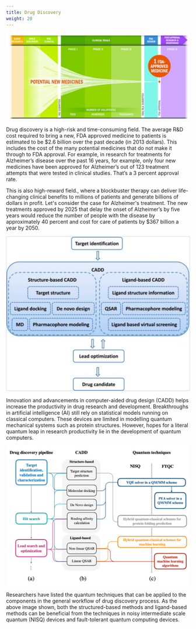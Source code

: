```yaml
---
title: Drug Discovery
weight: 20
---
```


![Drug Discovery](/images/drug-discovery.png)

Drug discovery is a high-risk and time-consuming field. The average R&D cost required to bring a 
new, FDA approved medicine to patients is estimated to be $2.6 billion over the past decade 
(in 2013 dollars). This includes the cost of the many potential medicines that do not make 
it through to FDA approval. For example, in research for treatments for Alzheimer’s disease over the past 16 years, for example, only four new medicines have been approved for Alzheimer’s out of 123 treatment attempts that were tested in clinical studies. That’s a 3 percent approval rate.

This is also high-reward field., where a blockbuster therapy can deliver life-changing 
clinical benefits to millions of patients and generate billions of dollars in profit. 
Let's consider the case for Alzheimer's treatment. The new treatments approved by 2025 that delay 
the onset of Alzheimer’s by five years would reduce the number of people with the disease 
by approximately 40 percent and cost for care of patients by $367 billion a year by 2050. 

![CADD](/images/cadd.png)

Innovation and advancements in computer-aided drug design (CADD) helps increase the productivity in
drug research and development. Breakthroughs in artificial intelligence (AI) still rely on statistical 
models running on classical computers. These devices are limited in modelling quantum mechanical systems 
such as protein structures. However, hopes for a literal quantum leap in research productivity lie 
in the development of quantum computers. 

![CADD-QC](/images/cadd-qc.png)

Researchers have listed the quantum techniques that can be applied to the components in the general workflow
of drug discovery process. As the above image shown, both the structured-based methods and ligand-based methods
can be beneficial from the techniques in noisy intermediate scale quantum (NISQ) devices and fault-tolerant 
quantum computing devices.